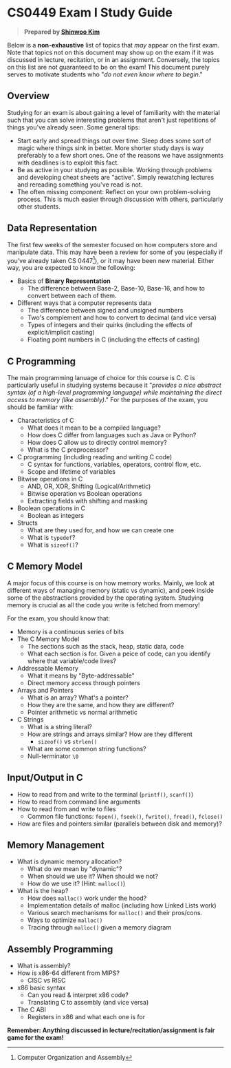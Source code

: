 # CS0449 Exam I Study Guide
> **Prepared by [Shinwoo Kim](https://sites.pitt.edu/~shk148/)**

Below is a **non-exhaustive** list of topics that *may* appear on the first exam. Note that topics not on this document may show up on the exam if it was discussed in lecture, recitation, or in an assignment. Conversely, the topics on this list are not guaranteed to be on the exam! This document purely serves to motivate students who "*do not even know where to begin*."

## Overview
Studying for an exam is about gaining a level of familiarity with the material such that you can solve interesting problems that aren't just repetitions of things you've already seen. Some general tips:
- Start early and spread things out over time. Sleep does some sort of magic where things sink in better. More shorter study days is way preferably to a few short ones. One of the reasons we have assignments with deadlines is to exploit this fact.
- Be as active in your studying as possible. Working through problems and developing cheat sheets are "active". Simply rewatching lectures and rereading something you've read is not.
- The often missing component: Reflect on your own problem-solving process. This is much easier through discussion with others, particularly other students.

## Data Representation
The first few weeks of the semester focused on how computers store and manipulate data. This may have been a review
for some of you (especially if you’ve already taken CS 0447[^447]), or it may have been new material. Either way, you are
expected to know the following:
- Basics of **Binary Representation**
  - The difference between Base-2, Base-10, Base-16, and how to convert between each of them.
- Different ways that a computer represents data
  - The difference between signed and unsigned numbers
  - Two's complement and how to convert to decimal (and vice versa)
  - Types of integers and their quirks (including the effects of explicit/implicit casting)
  - Floating point numbers in C (including the effects of casting)
 
## C Programming
The main programming lanuage of choice for this course is C. C is particularly useful in studying systems because it "*provides a nice abstract syntax (of a high-level programming language) while maintaining the direct access to memory (like assembly)*." For the purposes of the exam, you should be familiar with:
- Characteristics of C 
  - What does it mean to be a compiled language?
  - How does C differ from languages such as Java or Python?
  - How does C allow us to directly control memory?
  - What is the C preprocessor?
- C programming (including reading and writing C code)
	- C syntax for functions, variables, operators, control flow, etc.
	- Scope and lifetime of variables
- Bitwise operations in C 
	- AND, OR, XOR, Shifting (Logical/Arithmetic)
	- Bitwise operation vs Boolean operations
	- Extracting fields with shifting and masking
- Boolean operations in C
	- Boolean as integers
- Structs
  - What are they used for, and how we can create one
  - What is `typedef`?
  - What is `sizeof()`?

## C Memory Model
A major focus of this course is on how memory works. Mainly, we look at different ways of managing memory (static vs dynamic), and peek inside some of the abstractions provided by the operating system. Studying memory is crucial as all the code you write is fetched from memory!

For the exam, you should know that:
- Memory is a continuous series of bits
- The C Memory Model
  - The sections such as the stack, heap, static data, code
  - What each section is for. Given a peice of code, can you identify where that variable/code lives?
- Addressable Memory
  - What it means by "Byte-addressable"
  - Direct memory access through pointers
- Arrays and Pointers
  - What is an array? What's a pointer? 
  - How they are the same, and how they are different?
  - Pointer arithmetic vs normal arithmetic
- C Strings
	- What is a string literal?
	- How are strings and arrays similar? How are they different
    	- `sizeof()` vs `strlen()`
  	- What are some common string functions?
	- Null-terminator `\0`

## Input/Output in C
- How to read from and write to the terminal (`printf()`, `scanf()`)
- How to read from command line arguments
- How to read from and write to files
  - Common file functions: `fopen()`, `fseek()`, `fwrite()`, `fread()`, `fclose()`
- How are files and pointers similar (parallels between disk and memory)?

## Memory Management
- What is dynamic memory allocation?
  - What do we mean by "dynamic"?
  - When should we use it? When should we not?
  - How do we use it? (Hint: `malloc()`)
- What is the heap?
  - How does `malloc()` work under the hood?
  - Implementation details of malloc (including how Linked Lists work)
  - Various search mechanisms for `malloc()` and their pros/cons.
  - Ways to optimize `malloc()`
  - Tracing through `malloc()` given a memory diagram

## Assembly Programming
- What is assembly?
- How is x86-64 different from MIPS?
  - CISC vs RISC
- x86 basic syntax
  - Can you read & interpret x86 code?
  - Translating C to assembly (and vice versa)
- The C ABI
  - Registers in x86 and what each one is for


**Remember: Anything discussed in lecture/recitation/assignment is fair game for the exam!**

[^447]: Computer Organization and Assembly